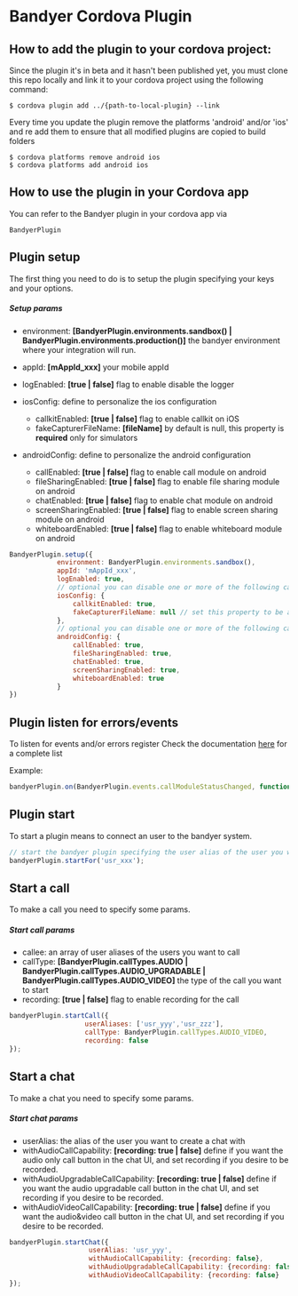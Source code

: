 # Bandyer Cordova Plugin

## How to add the plugin to your cordova project:

Since the plugin it's in beta and it hasn't been published yet, you must clone this repo locally and link it to your cordova project using the following command:
```
$ cordova plugin add ../{path-to-local-plugin} --link
```

Every time you update the plugin remove the platforms 'android' and/or 'ios' and re add them to ensure that all modified plugins are copied to build folders

```
$ cordova platforms remove android ios
$ cordova platforms add android ios
```

## How to use the plugin in your Cordova app

You can refer to the Bandyer plugin in your cordova app via
```
BandyerPlugin
```

## Plugin setup
The first thing you need to do is to setup the plugin specifying your keys and your options.

##### Setup params
- environment: **[BandyerPlugin.environments.sandbox() | BandyerPlugin.environments.production()]** the bandyer environment where your integration will run.
- appId: **[mAppId_xxx]** your mobile appId
- logEnabled: **[true | false]** flag to enable disable the logger

- iosConfig: define to personalize the ios configuration
    - callkitEnabled: **[true | false]** flag to enable callkit on iOS 
    - fakeCapturerFileName: **[fileName]** by default is null, this property is **required** only for simulators
    
- androidConfig: define to personalize the android configuration
    - callEnabled: **[true | false]** flag to enable call module on android
    - fileSharingEnabled: **[true | false]** flag to enable file sharing module on android
    - chatEnabled: **[true | false]** flag to enable chat module on android
    - screenSharingEnabled: **[true | false]** flag to enable screen sharing module on android
    - whiteboardEnabled: **[true | false]** flag to enable whiteboard module on android

```javascript
BandyerPlugin.setup({
            environment: BandyerPlugin.environments.sandbox(),
            appId: 'mAppId_xxx',
            logEnabled: true,
            // optional you can disable one or more of the following capabilities, by default callkit is enabled
            iosConfig: {
                callkitEnabled: true,
                fakeCapturerFileName: null // set this property to be able to execute on an ios simulator
            },
            // optional you can disable one or more of the following capabilities, by default all additional modules are enabled
            androidConfig: {
                callEnabled: true,
                fileSharingEnabled: true,
                chatEnabled: true,
                screenSharingEnabled: true,
                whiteboardEnabled: true
            }
})
```

## Plugin listen for errors/events
To listen for events and/or errors register
Check the documentation [here](enums/events.html) for a complete list

Example:

```javascript
bandyerPlugin.on(BandyerPlugin.events.callModuleStatusChanged, function (status) {});
```

## Plugin start
To start a plugin means to connect an user to the bandyer system.

```javascript
// start the bandyer plugin specifying the user alias of the user you want to connect
bandyerPlugin.startFor('usr_xxx');
```

## Start a call
To make a call you need to specify some params.

##### Start call params
- callee: an array of user aliases of the users you want to call
- callType: **[BandyerPlugin.callTypes.AUDIO | BandyerPlugin.callTypes.AUDIO_UPGRADABLE | BandyerPlugin.callTypes.AUDIO_VIDEO]** the type of the call you want to start
- recording: **[true | false]** flag to enable recording for the call

```javascript
bandyerPlugin.startCall({
                   userAliases: ['usr_yyy','usr_zzz'],
                   callType: BandyerPlugin.callTypes.AUDIO_VIDEO,
                   recording: false
});
```

## Start a chat
To make a chat you need to specify some params.

##### Start chat params
- userAlias: the alias of the user you want to create a chat with
- withAudioCallCapability: **[recording: true | false]** define if you want the audio only call button in the chat UI, and set recording if you desire to be recorded.
- withAudioUpgradableCallCapability: **[recording: true | false]**  define if you want the audio upgradable call button in the chat UI, and set recording if you desire to be recorded.
- withAudioVideoCallCapability: **[recording: true | false]** define if you want the audio&video call button in the chat UI, and set recording if you desire to be recorded.

```javascript
bandyerPlugin.startChat({
                    userAlias: 'usr_yyy',
                    withAudioCallCapability: {recording: false},
                    withAudioUpgradableCallCapability: {recording: false},
                    withAudioVideoCallCapability: {recording: false}
});
```